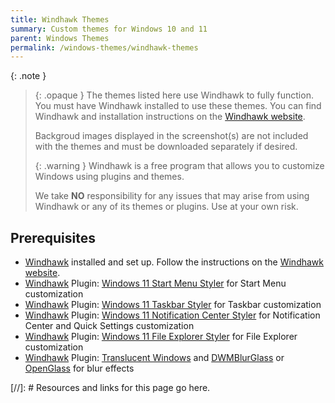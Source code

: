 ```yaml
---
title: Windhawk Themes
summary: Custom themes for Windows 10 and 11
parent: Windows Themes
permalink: /windows-themes/windhawk-themes
---
```


{: .note }
> {: .opaque }
> The themes listed here use Windhawk to fully function. You must have Windhawk installed to use these themes. You can find Windhawk and installation instructions on the [Windhawk website].
> 
> Backgroud images displayed in the screenshot(s) are not included with the themes and must be downloaded separately if desired.
> 
> {: .warning }
> Windhawk is a free program that allows you to customize Windows using plugins and themes.
> 
> We take **NO** responsibility for any issues that may arise from using Windhawk or any of its themes or plugins.
> Use at your own risk.


## Prerequisites

- [Windhawk] installed and set up. Follow the instructions on the [Windhawk website].
- [Windhawk] Plugin: [Windows 11 Start Menu Styler] for Start Menu customization
- [Windhawk] Plugin: [Windows 11 Taskbar Styler] for Taskbar customization
- [Windhawk] Plugin: [Windows 11 Notification Center Styler] for Notification Center and Quick Settings customization
- [Windhawk] Plugin: [Windows 11 File Explorer Styler] for File Explorer customization
- [Windhawk] Plugin: [Translucent Windows] and [DWMBlurGlass] or [OpenGlass] for blur effects


<!-- ////////////////////////////////////////////////////////////////////////////////////////////////////////////////////// -->

[//]: # Resources and links for this page go here.

[Windhawk website]: https://windhawk.net/
[Windhawk]: https://windhawk.net/
[Windows 11 Start Menu Styler]: https://windhawk.net/mods/w11-start-menu-styler
[Windows 11 Taskbar Styler]: https://windhawk.net/mods/w11-taskbar-styler
[Windows 11 Notification Center Styler]: https://windhawk.net/mods/w11-notification-center-styler
[Windows 11 File Explorer Styler]: https://windhawk.net/mods/w11-file-explorer-styler
[Translucent Windows]: https://windhawk.net/mods/translucent-windows
[DWMBlurGlass]: https://github.com/Maplespe/DWMBlurGlass
[OpenGlass]: https://virtualcustoms.net/showthread.php/88998-OpenGlass-Installer-for-Windows-11-22H2

<!-- ////////////////////////////////////////////////////////////////////////////////////////////////////////////////////// -->

